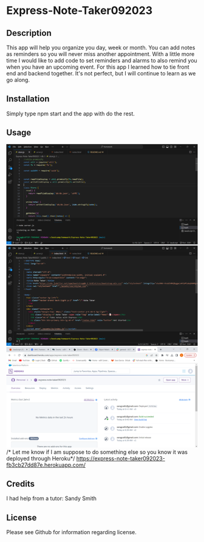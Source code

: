 # Express-Note-Taker092023

## Description
This app will help you organize you day, week or month.  You can add notes as reminders so you will never miss another appointment. With a little more time I would like to add code to set reminders and alarms to also remind you when you have an upcoming event. For this app I learned how to tie front end and backend together. It's not perfect, but I will continue to learn as we go along.


## Installation
Simply type npm start and the app with do the rest.

## Usage
![Alt text](image.png)
![cd](image-1.png)
![Alt text](image-2.png) /* Let me know if I am suppose to do something else so you know it was deployed through Heroku*/
https://express-note-taker092023-fb3cb27dd87e.herokuapp.com/


## Credits
I had help from a tutor: Sandy Smith

## License
Please see Github for information regarding license.